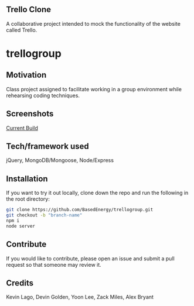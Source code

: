 ## Trello Clone
A collaborative project intended to mock the functionality of the website called Trello.
# trellogroup

 ## Motivation
Class project assigned to facilitate working in a group environment while rehearsing coding techniques.

## Screenshots
[Current Build](public/assets/trelloclonegt.herokuapp.com_.png)

 ## Tech/framework used
jQuery, MongoDB/Mongoose, Node/Express

 ## Installation
If you want to try it out locally, clone down the repo and run the following in the root directory:
```sh
git clone https://github.com/BasedEnergy/trellogroup.git
git checkout -b "branch-name"
npm i
node server
```

 ## Contribute
If you would like to contribute, please open an issue and submit a pull request so that someone may review it. 

 ## Credits
Kevin Lago,
Devin Golden,
Yoon Lee,
Zack Miles,
Alex Bryant
